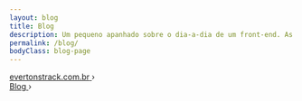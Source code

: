 ```yaml
---
layout: blog
title: Blog
description: Um pequeno apanhado sobre o dia-a-dia de um front-end. As frustrações, as alegrias, vida, o universo e tudo mais.
permalink: /blog/
bodyClass: blog-page
---
```


<!-- breadcrumb - rich snippts -->
<div class="breadcrumb hide">
    <div id="a" itemscope itemtype="http://data-vocabulary.org/Breadcrumb" itemref="b">
        <a href="http://evertonstrack.com.br/" itemprop="url">
            <span itemprop="title">evertonstrack.com.br</span>
        </a> ›
    </div>
    <div id="b" itemscope itemtype="http://data-vocabulary.org/Breadcrumb" itemprop="child">
        <a href="http://evertonstrack.com.br/blog/" itemprop="url">
            <span itemprop="title">Blog</span>
        </a> ›
    </div>
</div>
<!-- /breadcrumb - rich snippts -->


<script type="application/ld+json">
  {
      "@context": "http://schema.org/",
      "@type": "Website",
      "url": "https://evertonstrack.com.br/",
      "name": "Everton Strack Blog",
      "author": {
          "type": "Person",
          "name": "Everton Strack",
          "sameAs": [
              "https://www.instagram.com/evertonstrack/",
              "https://twitter.com/evertonstrack",
              "https://www.linkedin.com/in/evertonstrack/"
          ]
      },
      "description": "{{ site.description }}"
  }
</script>